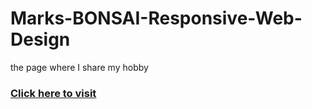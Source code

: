 # Marks-BONSAI-Responsive-Web-Design
the page where I share my hobby
### [Click here to visit](https://marekzemla.github.io/Marks-BONSAI-Responsive-Web-Design/)
